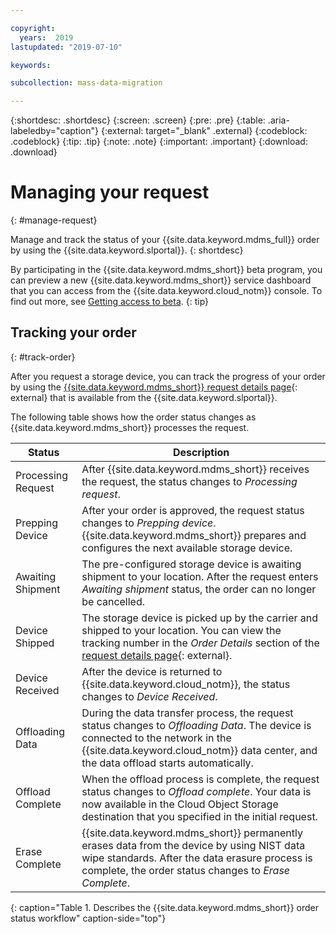 ```yaml
---

copyright:
  years:  2019
lastupdated: "2019-07-10"

keywords:

subcollection: mass-data-migration

---
```


{:shortdesc: .shortdesc}
{:screen: .screen}
{:pre: .pre}
{:table: .aria-labeledby="caption"}
{:external: target="_blank" .external}
{:codeblock: .codeblock}
{:tip: .tip}
{:note: .note}
{:important: .important}
{:download: .download}

# Managing your request
{: #manage-request}

Manage and track the status of your {{site.data.keyword.mdms_full}} order by using the {{site.data.keyword.slportal}}.
{: shortdesc}

By participating in the {{site.data.keyword.mdms_short}} beta program, you can preview a new {{site.data.keyword.mdms_short}} service dashboard that you can access from the {{site.data.keyword.cloud_notm}} console. To find out more, see [Getting access to beta](/docs/infrastructure/mass-data-migration?topic=mass-data-migration-beta).
{: tip}

## Tracking your order 
{: #track-order}

After you request a storage device, you can track the progress of your order by using the [{{site.data.keyword.mdms_short}} request details page](https://control.softlayer.com/storage/mdms){: external} that is available from the {{site.data.keyword.slportal}}.

The following table shows how the order status changes as {{site.data.keyword.mdms_short}} processes the request.

| Status | Description |
| --- | --- |
| Processing Request | After {{site.data.keyword.mdms_short}} receives the request, the status changes to _Processing request_. |
| Prepping Device | After your order is approved, the request status changes to _Prepping device_. {{site.data.keyword.mdms_short}} prepares and configures the next available storage device.  |
| Awaiting Shipment | The pre-configured storage device is awaiting shipment to your location. After the request enters _Awaiting shipment_ status, the order can no longer be cancelled. |
| Device Shipped | The storage device is picked up by the carrier and shipped to your location. You can view the tracking number in the _Order Details_ section of the [request details page](https://control.softlayer.com/storage/mdms){: external}. |
| Device Received | After the device is returned to {{site.data.keyword.cloud_notm}}, the status changes to _Device Received_. |
| Offloading Data | During the data transfer process, the request status changes to _Offloading Data_. The device is connected to the network in the {{site.data.keyword.cloud_notm}} data center, and the data offload starts automatically.  |
| Offload Complete| When the offload process is complete, the request status changes to _Offload complete_. Your data is now available in the Cloud Object Storage destination that you specified in the initial request. |
| Erase Complete | {{site.data.keyword.mdms_short}} permanently erases data from the device by using NIST data wipe standards. After the data erasure process is complete, the order status changes to _Erase Complete_.
{: caption="Table 1. Describes the {{site.data.keyword.mdms_short}} order status workflow" caption-side="top"}
